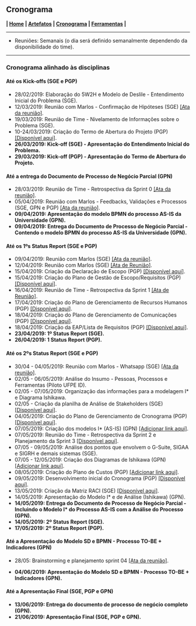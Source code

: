 ## Cronograma

**| [Home](https://github.com/jussararodrigues/4-periodo/blob/master/README.md) | 
[Artefatos](https://github.com/jussararodrigues/4-periodo/blob/master/pages/Artefatos.md) | 
[Cronograma](https://github.com/jussararodrigues/4-periodo/blob/master/pages/Cronograma.md) |
[Ferramentas](https://github.com/jussararodrigues/4-periodo/blob/master/pages/Ferramentas.md) |**

---

- Reuniões: Semanais (o dia será definido semanalmente dependendo da disponibilidade do time).

---

### Cronograma alinhado às disciplinas

#### Até os Kick-offs (SGE e PGP)
- 28/02/2019: Elaboração do 5W2H e Modelo de Deslile - Entendimento Inicial do Problema (SGE).
- 12/03/2019: Reunião com Marlos - Confirmação de Hipóteses (SGE) [[Ata da reunião]](https://github.com/jussararodrigues/4-periodo/blob/master/sge/Atas%20de%20Reuni%C3%B5es/12-03%20%7C%20Reuni%C3%A3o%20com%20o%20Cliente.md).
- 19/03/2019: Reunião de Time - Nivelamento de Informações sobre o Problema (SGE).
- 10-24/03/2019: Criação do Termo de Abertura do Projeto (PGP) [[Disponível aqui]](https://github.com/jussararodrigues/4-periodo/blob/master/pgp/artefatos/Entregas%201/G-Suite%20-%20Termo%20de%20abertura%20de%20Projeto%20(Revisado).pdf).
- **26/03/2019: Kick-off (SGE) - Apresentação do Entendimento Inicial do Problema.**
- **29/03/2019: Kick-off (PGP) - Apresentação do Termo de Abertura do Projeto.**

#### Até a entrega do Documento de Processo de Negócio Parcial (GPN)
- 28/03/2019: Reunião de Time - Retrospectiva da Sprint 0 [[Ata da reunião]](https://github.com/jussararodrigues/4-periodo/blob/master/sge/Atas%20de%20Reuni%C3%B5es/28-03%20%7C%20Retrospectiva%20da%20Sprint%200.md).
- 05/04/2019: Reunião com Marlos - Feedbacks, Validações e Processos (SGE, GPN e PGP) [[Ata da reunião]](https://github.com/jussararodrigues/4-periodo/blob/master/sge/Atas%20de%20Reuni%C3%B5es/05-04%20%7C%20Planejamento%20Sprint%201.md).
- **09/04/2019: Apresentação do modelo BPMN do processo AS-IS da Universidade (GPN).**
- **09/04/2019: Entrega do Documento de Processo de Negócio Parcial - Contendo o modelo BPMN do processo AS-IS da Universidade (GPN).**

#### Até os 1ºs Status Report (SGE e PGP)
- 09/04/2019: Reunião com Marlos (SGE) [[Ata da reunião]](https://github.com/jussararodrigues/4-periodo/blob/master/sge/Atas%20de%20Reuni%C3%B5es/09-04%20%7C%20Reuni%C3%A3o%20com%20o%20Cliente.md).
- 12/04/2019: Reunião com Marlos (SGE) [[Ata de Reunião]](https://github.com/jussararodrigues/4-periodo/blob/master/sge/Atas%20de%20Reuni%C3%B5es/12-04%20%7C%20Reuni%C3%A3o%20com%20o%20Cliente.md).
- 15/04/2019: Criação da Declaração de Escopo (PGP) [[Disponível aqui]](https://github.com/jussararodrigues/4-periodo/blob/master/pgp/artefatos/Entregas%202/Declara%C3%A7%C3%A3o%20de%20Escopo%20do%20Projeto%20.pdf).
- 15/04/2019: Criação do Plano de Gestão de Escopo/Requisitos (PGP) [[Disponível aqui]](https://github.com/jussararodrigues/4-periodo/blob/master/pgp/artefatos/Entregas%202/Plano%20de%20Gerenciamento%20de%20Escopo%20do%20projeto.pdf).
- 16/04/2019: Reunião de Time - Retrospectiva da Sprint 1 [[Ata de Reunião]](https://github.com/jussararodrigues/4-periodo/blob/master/sge/Atas%20de%20Reuni%C3%B5es/16-04%20%7C%20Retrospectiva%20da%20Sprint%201.md).
- 17/04/2019: Criação do Plano de Gerenciamento de Recursos Humanos (PGP) [[Disponível aqui]](https://github.com/jussararodrigues/4-periodo/blob/master/pgp/artefatos/Entregas%202/Plano%20de%20Gerenciamento%20de%20RH.pdf).
- 18/04/2019: Criação do Plano de Gerenciamento de Comunicações (PGP) [[Disponível aqui]](https://github.com/jussararodrigues/4-periodo/blob/master/pgp/artefatos/Entregas%202/Plano%20de%20Gerenciamento%20das%20Comunica%C3%A7%C3%B5es.pdf).
- 18/04/2019: Criação da EAP/Lista de Requisitos (PGP) [[Disponível aqui]](https://github.com/jussararodrigues/4-periodo/blob/master/pgp/artefatos/Entregas%202/EAP%20Descri%C3%A7%C3%A3o.pdf).
- **23/04/2019: 1º Status Report (SGE).**
- **26/04/2019: 1 Status Report (PGP).**

#### Até os 2ºs Status Report (SGE e PGP)
- 30/04 - 04/05/2019: Reunião com Marlos - Whatsapp (SGE) [[Ata da reunião]](https://github.com/jussararodrigues/4-periodo/blob/master/sge/Atas%20de%20Reuni%C3%B5es/30-04%20%7C%20Reuni%C3%A3o%20com%20o%20Cliente.md).
- 02/05 - 06/05/2019: Análise do Insumo - Pessoas, Processos e Ferramentas (Piloto UFPE ID).
- 02/05 - 07/05/2019: Organização das informações para a modelagem I\* e Diagrama Ishikawa.
- 02/05 - Criação da planilha de Análise de Stakeholders (SGE) [[Disponível aqui]](https://docs.google.com/spreadsheets/d/1sOmnSkFtUKobPMSty5fZj8MjQ5j7HQl9-c2The37j9I/edit#gid=546141683). 
- 04/05/2019: Criação do Plano de Gerenciamento de Cronograma (PGP) [[Disponível aqui]](https://github.com/jussararodrigues/4-periodo/blob/master/pgp/artefatos/Entregas%203/Plano%20de%20Gerenciamento%20de%20Cronograma.pdf).
- 07/05/2019: Criação dos modelos I* (AS-IS) (GPN) [[Adicionar link aqui]]().
- 07/05/2019: Reunião do Time - Retrospectiva da Sprint 2 e Planejamento da Sprint 3 [[Disponível aqui]](https://github.com/jussararodrigues/4-periodo/blob/master/sge/Atas%20de%20Reuni%C3%B5es/07-05%20%7C%20Retrospectiva%20da%20Sprint%202.md).
- 07/05 - 09/05/2019: Análise dos pontos que envolvem o G-Suite, SIGAA e SIGRH e demais sistemas (SGE).
- 07/05 - 12/05/2019: Criação dos Diagramas de Ishikawa (GPN) [[Adicionar link aqui]]().
- 08/05/2019: Criação do Plano de Custos (PGP) [[Adicionar link aqui]]().
- 09/05/2019: Desenvolvimento inicial do Cronograma (PGP) [[Disponível aqui]](https://github.com/jussararodrigues/4-periodo/blob/master/pgp/artefatos/Entregas%203/Cronograma%20SPRINTS%20(NTI)%20-%20Plano%20de%20cronograma.pdf).
- 13/05/2019: Criação da Matriz RACI (SGE) [[Disponível aqui]](https://docs.google.com/spreadsheets/d/1sOmnSkFtUKobPMSty5fZj8MjQ5j7HQl9-c2The37j9I/edit#gid=80213430).
- 14/05/2019: Apresentação do Modelo I\* e de Análise (Ishikawa) (GPN).
- **14/05/2019: Entrega do Documento de Processo de Negócio Parcial - Incluindo o Modelo I\* do Processo AS-IS com a Análise do Processo (GPN).**
- **14/05/2019: 2º Status Report (SGE).**
- **17/05/2019: 2º Status Report (PGP).**

#### Até a Apresentação do Modelo SD e BPMN - Processo TO-BE  + Indicadores (GPN)
- 28/05: Brainstorming e planejamento sprint 04 [[Ata da reunião]](https://github.com/jussararodrigues/4-periodo/blob/master/sge/Atas%20de%20Reuni%C3%B5es/28-05%20%7C%20Planejamento%20Sprint%204.md).

- **04/06/2019: Apresentação do Modelo SD e BPMN - Processo TO-BE + Indicadores (GPN).**

#### Até a Apresentação Final (SGE, PGP e GPN)
- **13/06/2019: Entrega do documento de processo de negócio completo (GPN).**
- **21/06/2019: Apresentação Final (SGE, PGP e GPN).**

